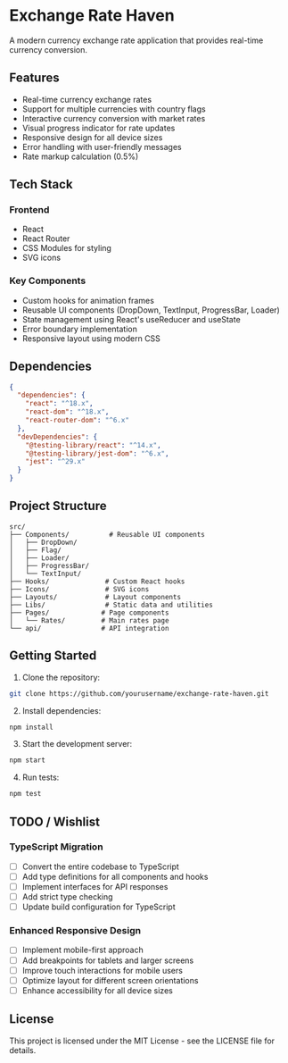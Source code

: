 # Exchange Rate Haven

A modern currency exchange rate application that provides real-time currency conversion.

## Features

- Real-time currency exchange rates
- Support for multiple currencies with country flags
- Interactive currency conversion with market rates
- Visual progress indicator for rate updates
- Responsive design for all device sizes
- Error handling with user-friendly messages
- Rate markup calculation (0.5%)

## Tech Stack

### Frontend

- React
- React Router
- CSS Modules for styling
- SVG icons

### Key Components

- Custom hooks for animation frames
- Reusable UI components (DropDown, TextInput, ProgressBar, Loader)
- State management using React's useReducer and useState
- Error boundary implementation
- Responsive layout using modern CSS

## Dependencies

```json
{
  "dependencies": {
    "react": "^18.x",
    "react-dom": "^18.x",
    "react-router-dom": "^6.x"
  },
  "devDependencies": {
    "@testing-library/react": "^14.x",
    "@testing-library/jest-dom": "^6.x",
    "jest": "^29.x"
  }
}
```

## Project Structure

```
src/
├── Components/          # Reusable UI components
│   ├── DropDown/
│   ├── Flag/
│   ├── Loader/
│   ├── ProgressBar/
│   └── TextInput/
├── Hooks/              # Custom React hooks
├── Icons/              # SVG icons
├── Layouts/            # Layout components
├── Libs/               # Static data and utilities
├── Pages/             # Page components
│   └── Rates/         # Main rates page
└── api/               # API integration
```

## Getting Started

1. Clone the repository:

```bash
git clone https://github.com/yourusername/exchange-rate-haven.git
```

2. Install dependencies:

```bash
npm install
```

3. Start the development server:

```bash
npm start
```

4. Run tests:

```bash
npm test
```

## TODO / Wishlist

### TypeScript Migration

- [ ] Convert the entire codebase to TypeScript
- [ ] Add type definitions for all components and hooks
- [ ] Implement interfaces for API responses
- [ ] Add strict type checking
- [ ] Update build configuration for TypeScript

### Enhanced Responsive Design

- [ ] Implement mobile-first approach
- [ ] Add breakpoints for tablets and larger screens
- [ ] Improve touch interactions for mobile users
- [ ] Optimize layout for different screen orientations
- [ ] Enhance accessibility for all device sizes

## License

This project is licensed under the MIT License - see the LICENSE file for details. 
